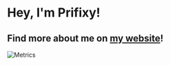# Hey, I'm Prifixy!

## Find more about me on [my website](https://jaapvd.nl/)!

![Metrics](https://raw.githubusercontent.com/Ahwxx/Ahwxx/main/github-metrics.svg)
